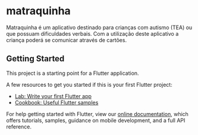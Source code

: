 # matraquinha

Matraquinha é um aplicativo destinado para crianças com autismo (TEA) ou que possuam dificuldades verbais. Com a utilização deste aplicativo a criança poderá se comunicar através de cartões.

## Getting Started

This project is a starting point for a Flutter application.

A few resources to get you started if this is your first Flutter project:

- [Lab: Write your first Flutter app](https://flutter.io/docs/get-started/codelab)
- [Cookbook: Useful Flutter samples](https://flutter.io/docs/cookbook)

For help getting started with Flutter, view our 
[online documentation](https://flutter.io/docs), which offers tutorials, 
samples, guidance on mobile development, and a full API reference.
